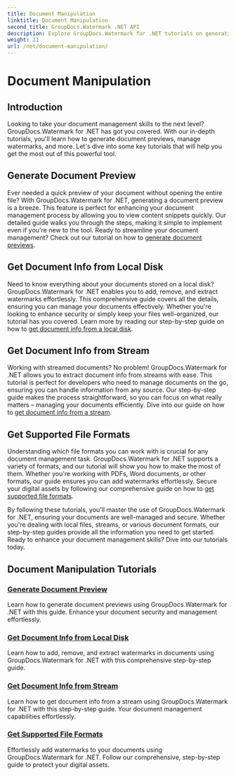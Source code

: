 ```yaml
---
title: Document Manipulation
linktitle: Document Manipulation
second_title: GroupDocs.Watermark .NET API
description: Explore GroupDocs.Watermark for .NET tutorials on generating document previews and managing watermarks. Enhance document security and management.
weight: 21
url: /net/document-manipulation/
---
```


# Document Manipulation

## Introduction

Looking to take your document management skills to the next level? GroupDocs.Watermark for .NET has got you covered. With our in-depth tutorials, you'll learn how to generate document previews, manage watermarks, and more. Let's dive into some key tutorials that will help you get the most out of this powerful tool.


## Generate Document Preview
Ever needed a quick preview of your document without opening the entire file? With GroupDocs.Watermark for .NET, generating a document preview is a breeze. This feature is perfect for enhancing your document management process by allowing you to view content snippets quickly. Our detailed guide walks you through the steps, making it simple to implement even if you're new to the tool. Ready to streamline your document management? Check out our tutorial on how to [generate document previews](./generate-document-preview/).

## Get Document Info from Local Disk
Need to know everything about your documents stored on a local disk? GroupDocs.Watermark for .NET enables you to add, remove, and extract watermarks effortlessly. This comprehensive guide covers all the details, ensuring you can manage your documents effectively. Whether you're looking to enhance security or simply keep your files well-organized, our tutorial has you covered. Learn more by reading our step-by-step guide on how to [get document info from a local disk](./get-document-info-local-disk/).

## Get Document Info from Stream
Working with streamed documents? No problem! GroupDocs.Watermark for .NET allows you to extract document info from streams with ease. This tutorial is perfect for developers who need to manage documents on the go, ensuring you can handle information from any source. Our step-by-step guide makes the process straightforward, so you can focus on what really matters – managing your documents efficiently. Dive into our guide on how to [get document info from a stream](./get-document-info-stream/).

## Get Supported File Formats
Understanding which file formats you can work with is crucial for any document management task. GroupDocs.Watermark for .NET supports a variety of formats, and our tutorial will show you how to make the most of them. Whether you're working with PDFs, Word documents, or other formats, our guide ensures you can add watermarks effortlessly. Secure your digital assets by following our comprehensive guide on how to [get supported file formats](./get-supported-file-formats/).

By following these tutorials, you'll master the use of GroupDocs.Watermark for .NET, ensuring your documents are well-managed and secure. Whether you're dealing with local files, streams, or various document formats, our step-by-step guides provide all the information you need to get started. Ready to enhance your document management skills? Dive into our tutorials today.
## Document Manipulation Tutorials
### [Generate Document Preview](./generate-document-preview/)
Learn how to generate document previews using GroupDocs.Watermark for .NET with this guide. Enhance your document security and management effortlessly.
### [Get Document Info from Local Disk](./get-document-info-local-disk/)
Learn how to add, remove, and extract watermarks in documents using GroupDocs.Watermark for .NET with this comprehensive step-by-step guide.
### [Get Document Info from Stream](./get-document-info-stream/)
Learn how to get document info from a stream using GroupDocs.Watermark for .NET with this step-by-step guide. Your document management capabilities effortlessly.
### [Get Supported File Formats](./get-supported-file-formats/)
Effortlessly add watermarks to your documents using GroupDocs.Watermark for .NET. Follow our comprehensive, step-by-step guide to protect your digital assets.